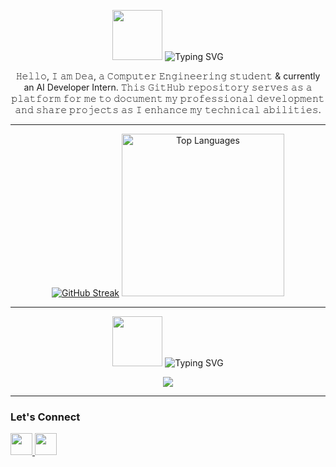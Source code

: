 <p align="center">
<img src="https://media.giphy.com/media/v1.Y2lkPTc5MGI3NjExcTBrN3ZsOGI0OTdsaG1pZ2w0am0yYzFkcWE4cnU2cHNvbWxxbzdseiZlcD12MV9zdGlja2Vyc19zZWFyY2gmY3Q9cw/fSGrpj2wJynDwgftc7/giphy.gif" height="80"/>

  
  <img src="https://readme-typing-svg.demolab.com?font=Fira+Code&pause=1000&color=FFB6C1&center=true&vCenter=true&width=435&lines=Hi+!+I'm+Dea+Xhavara+!;A+Computer+Engineering+Student+:);Welcome+to+my+GitHub!" alt="Typing SVG" />
</p>
<p align="center">
𝙷𝚎𝚕𝚕𝚘, 𝙸 𝚊𝚖 𝙳𝚎𝚊, 𝚊 𝙲𝚘𝚖𝚙𝚞𝚝𝚎𝚛 𝙴𝚗𝚐𝚒𝚗𝚎𝚎𝚛𝚒𝚗𝚐 𝚜𝚝𝚞𝚍𝚎𝚗𝚝 & currently an AI Developer Intern. 𝚃𝚑𝚒𝚜 𝙶𝚒𝚝𝙷𝚞𝚋 𝚛𝚎𝚙𝚘𝚜𝚒𝚝𝚘𝚛𝚢 𝚜𝚎𝚛𝚟𝚎𝚜 𝚊𝚜 𝚊 𝚙𝚕𝚊𝚝𝚏𝚘𝚛𝚖 𝚏𝚘𝚛 𝚖𝚎 𝚝𝚘 𝚍𝚘𝚌𝚞𝚖𝚎𝚗𝚝 𝚖𝚢 𝚙𝚛𝚘𝚏𝚎𝚜𝚜𝚒𝚘𝚗𝚊𝚕 𝚍𝚎𝚟𝚎𝚕𝚘𝚙𝚖𝚎𝚗𝚝 𝚊𝚗𝚍 𝚜𝚑𝚊𝚛𝚎 𝚙𝚛𝚘𝚓𝚎𝚌𝚝𝚜 𝚊𝚜 𝙸 𝚎𝚗𝚑𝚊𝚗𝚌𝚎 𝚖𝚢 𝚝𝚎𝚌𝚑𝚗𝚒𝚌𝚊𝚕 𝚊𝚋𝚒𝚕𝚒𝚝𝚒𝚎𝚜.
</p>

---

<div align="center">
  
[![GitHub Streak](https://streak-stats.demolab.com?user=DeaXhavara&theme=bear&hide_border=false&date_format=M%20j%5B%2C%20Y%5D&card_width=430&card_height=50)](https://git.io/streak-stats)
  <img src="https://github-readme-stats.vercel.app/api/top-langs?username=DeaXhavara&layout=compact&langs_count=6&theme=dracula&hide_border=false" height="260" alt="Top Languages" />

</div>

---
<p align="center">
<img src="https://media.giphy.com/media/v1.Y2lkPWVjZjA1ZTQ3NnBuZnpyejVmMnV0Mjk1d3J0dWd6Nnp0eWY4M3Vpdmg4amthcTVjNSZlcD12MV9zdGlja2Vyc19zZWFyY2gmY3Q9cw/lKPJPc1GjyZk9ccTi6/giphy.gif" height="80"/>

  
  <img src="https://readme-typing-svg.demolab.com?font=Fira+Code&pause=1000&color=FFB6C1&center=true&vCenter=true&width=435&lines=Tech+Stack" alt="Typing SVG" />
</p>

<p align="center">
  <img src="https://skillicons.dev/icons?i=js,html,css,react,nodejs,python,tensorflow,git,cpp,java,mysql,pytorch,fastapi,vite&theme=light" />
</p>


---

### Let's Connect

<div align="left">
  <a href="mailto:deaxhavara@gmail.com" target="_blank">
    <img src="https://img.shields.io/static/v1?message=Gmail&logo=gmail&label=deaxhavara@gmail.com&color=D14836&logoColor=white&style=for-the-badge" height="35" />
  </a>
  <a href="https://www.linkedin.com/in/deaxhavara/" target="_blank">
    <img src="https://img.shields.io/static/v1?message=LinkedIn&logo=linkedin&label=Dea%20Xhavara&color=0077B5&logoColor=white&style=for-the-badge" height="35" />
  </a>
</div>

